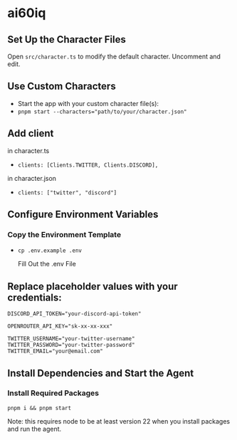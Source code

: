 # ai60iq

## Set Up the Character Files

Open ```src/character.ts``` to modify the default character. Uncomment and edit.
## Use Custom Characters
- Start the app with your custom character file(s):
- ```pnpm start --characters="path/to/your/character.json"```

 

## Add client

in character.ts
- ```clients: [Clients.TWITTER, Clients.DISCORD],```

in character.json
- ```clients: ["twitter", "discord"]```

## Configure Environment Variables

### Copy the Environment Template
- ```cp .env.example .env```

   Fill Out the .env File

## Replace placeholder values with your credentials:

```DISCORD_APPLICATION_ID="your-discord-app-id"
DISCORD_API_TOKEN="your-discord-api-token"

OPENROUTER_API_KEY="sk-xx-xx-xxx"

TWITTER_USERNAME="your-twitter-username"
TWITTER_PASSWORD="your-twitter-password"
TWITTER_EMAIL="your@email.com"
```

## Install Dependencies and Start the Agent
### Install Required Packages
```pnpm i && pnpm start```

Note: this requires node to be at least version 22 when you install packages and run the agent.

